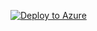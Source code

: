 [![Deploy to Azure](https://aka.ms/deploytoazurebutton)](https://portal.azure.com/#create/Microsoft.Template/uri/https%3A%2F%2Fraw.githubusercontent.com%2FMarczakIO%2Fazure-enterprise-templates%2Fmain%2Flogic-apps-refresh-azure-analysis-services%2Flogic-apps-refresh-azure-analysis-services.json)
